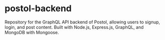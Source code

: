 # postol-backend
Repository for the GraphQL API backend of Postol, allowing users to signup, login, and post content. Built with Node.js, Express.js, GraphQL, and MongoDB with Mongoose.
